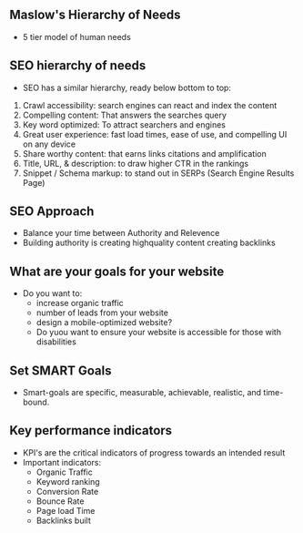 ## Maslow's Hierarchy of Needs
- 5 tier model of human needs

## SEO hierarchy of needs
- SEO has a similar hierarchy, ready below bottom to top:

1. Crawl accessibility: search engines can react and index the content
2. Compelling content: That answers the searches query
3. Key word optimized: To attract searchers and engines
4. Great user experience: fast load times, ease of use, and compelling UI on any device
5. Share worthy content: that earns links citations and amplification
6. Title, URL, & description: to draw higher CTR in the rankings
7. Snippet / Schema markup: to stand out in SERPs (Search Engine Results Page)

## SEO Approach
- Balance your time between Authority and Relevence
- Building authority is creating highquality content creating backlinks

## What are your goals for your website
- Do you want to:
    - increase organic traffic
    - number of leads from your website
    - design a mobile-optimized website?
    - Do yuou want to ensure your website is accessible for those with disabilities 

## Set SMART Goals
- Smart-goals are specific, measurable, achievable, realistic, and time-bound.

## Key performance indicators
- KPI's are the critical indicators of progress towards an intended result
- Important indicators:
    - Organic Traffic
    - Keyword ranking
    - Conversion Rate
    - Bounce Rate
    - Page load Time
    - Backlinks built



